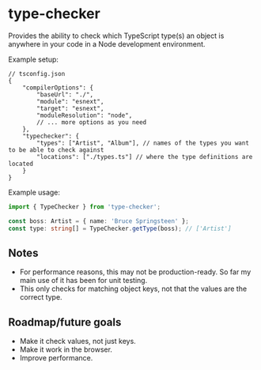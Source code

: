 # type-checker

Provides the ability to check which TypeScript type(s) an object is anywhere in your code in a Node development environment.


Example setup: 
```json5
// tsconfig.json
{
    "compilerOptions": {
        "baseUrl": "./",
        "module": "esnext",
        "target": "esnext",
        "moduleResolution": "node",
        // ... more options as you need
    },
    "typechecker": {
        "types": ["Artist", "Album"], // names of the types you want to be able to check against 
        "locations": ["./types.ts"] // where the type definitions are located 
    }
}
```

Example usage:
```ts
import { TypeChecker } from 'type-checker';

const boss: Artist = { name: 'Bruce Springsteen' };
const type: string[] = TypeChecker.getType(boss); // ['Artist']
```

## Notes
- For performance reasons, this may not be production-ready. So far my main use of it has been for unit testing.
- This only checks for matching object keys, not that the values are the correct type. 

## Roadmap/future goals
- Make it check values, not just keys.
- Make it work in the browser.
- Improve performance.
